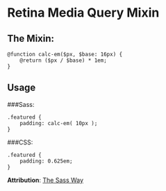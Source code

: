 # Retina Media Query Mixin

## The Mixin:

	@function calc-em($px, $base: 16px) {
		@return ($px / $base) * 1em;
	}

## Usage


###Sass:

	.featured {
		padding: calc-em( 10px );
	}

###CSS:

	.featured {
		padding: 0.625em;
	}

**Attribution**: [The Sass Way](http://thesassway.com/intermediate/responsive-web-design-part-1)